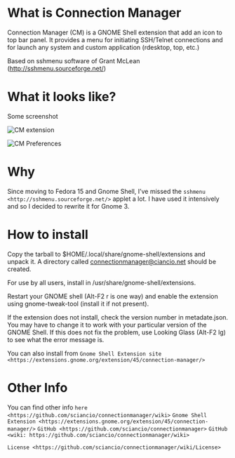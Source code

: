 What is Connection Manager
========================

Connection Manager (CM) is a GNOME Shell extension that add an icon to top bar panel. It provides a menu for initiating SSH/Telnet connections and for launch any system and custom application (rdesktop, top, etc.)

Based on sshmenu software of Grant McLean (http://sshmenu.sourceforge.net/)

What it looks like?
========================

Some screenshot

![CM extension](http://i.imgur.com/f5euB.png)

![CM Preferences](http://i.imgur.com/yhN52.png)


Why
========================

Since moving to Fedora 15 and Gnome Shell, I’ve missed the `sshmenu <http://sshmenu.sourceforge.net/>` applet a lot. I have used it intensively and so I decided to rewrite it for Gnome 3.


How to install
========================

Copy the tarball to $HOME/.local/share/gnome-shell/extensions
and unpack it. A directory called connectionmanager@ciancio.net
should be created. 

For use by all users, install in /usr/share/gnome-shell/extensions.

Restart your GNOME shell (Alt-F2 r is one way) and enable the
extension using gnome-tweak-tool (install it if not present).

If the extension does not install, check the version number in
metadate.json. You may have to change it to work with your
particular version of the GNOME Shell. If this does not fix
the problem, use Looking Glass (Alt-F2 lg) to see what the
error message is.

You can also install from `Gnome Shell Extension site <https://extensions.gnome.org/extension/45/connection-manager/>`

Other Info
========================

You can find other info 
  `here <https://github.com/sciancio/connectionmanager/wiki>`
  `Gnome Shell Extension <https://extensions.gnome.org/extension/45/connection-manager/>`
  `GitHub <https://github.com/sciancio/connectionmanager>`
  `GitHub <wiki: https://github.com/sciancio/connectionmanager/wiki>`

  `License <https://github.com/sciancio/connectionmanager/wiki/License>`




